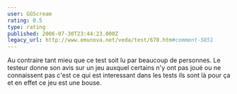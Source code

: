 ```yaml
---
user: GGScream
rating: 0.5
type: rating
published: 2006-07-30T23:44:23.000Z
legacy_url: http://www.emunova.net/veda/test/678.htm#comment-5851
---
```

Au contraire tant mieu que ce test soit lu par beaucoup de personnes. Le testeur donne son avis sur un jeu auxquel certains n'y ont pas joué ou ne connaissent pas c'est ce qui est interessant dans les tests ils sont là pour ça et en effet ce jeu est une bouse.